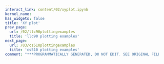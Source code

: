 ```yaml
---
interact_link: content/02/xyplot.ipynb
kernel_name: 
has_widgets: false
title: 'XY plot'
prev_page:
  url: /02/llc90plottingexamples
  title: 'llc90 plotting examples'
next_page:
  url: /03/cs510plottingexamples
  title: 'cs510 plotting examples'
comment: "***PROGRAMMATICALLY GENERATED, DO NOT EDIT. SEE ORIGINAL FILES IN /content***"
---
```

